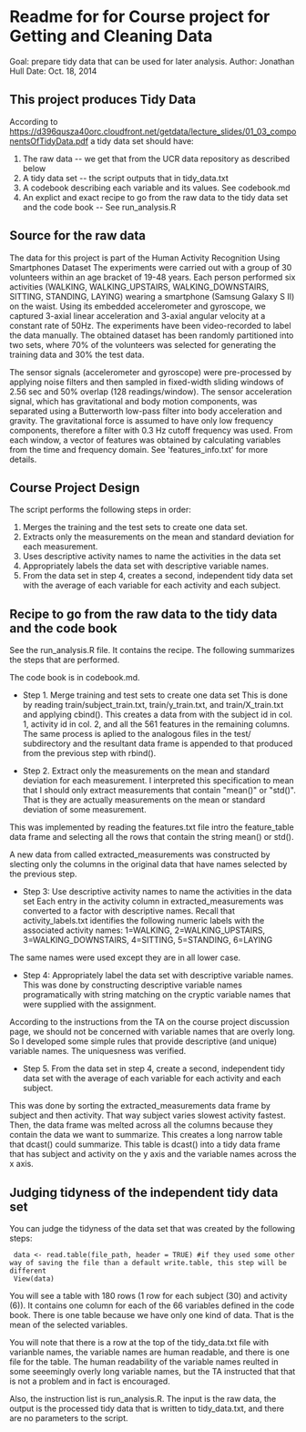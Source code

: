 # Readme for for Course project for Getting and Cleaning Data

Goal: prepare tidy data that can be used for later analysis.
Author:  Jonathan Hull
Date: Oct. 18, 2014

## This project produces Tidy Data

According to https://d396qusza40orc.cloudfront.net/getdata/lecture_slides/01_03_componentsOfTidyData.pdf a tidy data set should have:

1.  The raw data -- we get that from the UCR data repository as described below
2. A tidy data set -- the script outputs that in tidy_data.txt
3.  A codebook describing each variable and its values.  See codebook.md
4.  An explict and exact recipe to go from the raw data to the tidy data set and the code book -- See run_analysis.R

## Source for the raw data

The data for this project is part of the Human Activity Recognition Using Smartphones Dataset
The experiments were carried out with a group of 30 volunteers within an age bracket of 19-48 years. Each person performed six activities (WALKING, WALKING_UPSTAIRS, WALKING_DOWNSTAIRS, SITTING, STANDING, LAYING) wearing a smartphone (Samsung Galaxy S II) on the waist. Using its embedded accelerometer and gyroscope, we captured 3-axial linear acceleration and 3-axial angular velocity at a constant rate of 50Hz. The experiments have been video-recorded to label the data manually. The obtained dataset has been randomly partitioned into two sets, where 70% of the volunteers was selected for generating the training data and 30% the test data. 

The sensor signals (accelerometer and gyroscope) were pre-processed by applying noise filters and then sampled in fixed-width sliding windows of 2.56 sec and 50% overlap (128 readings/window). The sensor acceleration signal, which has gravitational and body motion components, was separated using a Butterworth low-pass filter into body acceleration and gravity. The gravitational force is assumed to have only low frequency components, therefore a filter with 0.3 Hz cutoff frequency was used. From each window, a vector of features was obtained by calculating variables from the time and frequency domain. See 'features_info.txt' for more details. 

## Course Project Design

The  script performs the following steps in order:
1.  Merges the training and the test sets to create one data set.
2.  Extracts only the measurements on the mean and standard deviation for each measurement. 
3.  Uses descriptive activity names to name the activities in the data set
4.  Appropriately labels the data set with descriptive variable names. 
5.  From the data set in step 4, creates a second, independent tidy data set with the average of each variable for each activity and each subject.

## Recipe to go from the raw data to the tidy data and the code book

See the run_analysis.R file. It contains the recipe.  The following summarizes the steps that are performed.

The code book is in codebook.md.

- Step 1.  Merge training and test sets to create one data set
This is done by reading train/subject_train.txt, train/y_train.txt, and train/X_train.txt and applying cbind().  This creates a data from with the subject id in col. 1, activity id in col. 2, and all the 561 features in the remaining columns.  The same process is aplied to the analogous files in the test/ subdirectory and the resultant data frame is appended to that produced from the previous step with rbind().

- Step 2.  Extract only the measurements on the mean and standard deviation for each measurement.
I interpreted this specification to mean that I should only extract measurements that contain "mean()" or "std()".  That is they are actually measurements on the mean or standard deviation of some measurement.

This was implemented by reading the features.txt file intro the feature_table data frame and selecting all the rows that contain the string mean() or std().

A new data from called extracted_measurements was constructed by slecting only the columns in the original data that have names selected by the previous step.

- Step 3:  Use descriptive activity names to name the activities in the data set
Each entry in the activity column in extracted_measurements was converted to a factor with descriptive names.  Recall that activity_labels.txt identifies the following numeric labels with the associated activity names:  1=WALKING, 2=WALKING_UPSTAIRS, 3=WALKING_DOWNSTAIRS, 4=SITTING, 5=STANDING, 6=LAYING
 
The same names were used except they are in all lower case.

- Step 4:  Appropriately label the data set with descriptive variable names.
This was done by constructing descriptive variable names programatically with string matching on the cryptic variable names that were supplied with the assignment.

According to the instructions from the TA on the course project discussion page, we should not be concerned with variable names that are overly long.  So I developed some simple rules that provide descriptive (and unique) variable names.  The uniquesness was verified.

- Step 5.  From the data set in step 4, create a second, independent tidy data set with the average of each variable for each activity and each subject.

This was done by sorting the extracted_measurements data frame by subject and then activity.  That way subject varies slowest activity fastest.  Then, the data frame was melted across all the columns because they contain the data we want to summarize.  This creates a long narrow table that dcast() could summarize.  This table is dcast() into a tidy data frame that has subject and activity on the y axis and the variable names across the x axis.

## Judging tidyness of the independent tidy data set

You can judge the tidyness of the data set that was created by the following steps:
```` 
 data <- read.table(file_path, header = TRUE) #if they used some other way of saving the file than a default write.table, this step will be different
 View(data)
````

You will see a table with 180 rows (1 row for each subject (30) and activity (6)).  It contains one column for each of the 66 variables defined in the code book.  There is one table because we have only one kind of data.  That is the mean of the selected variables.

You will note that there is a row at the top of the tidy_data.txt file with varianble names, the variable names are human readable, and there is one file for the table.  The human readability of the variable names reulted in some seeemingly overly long variable names, but the TA instructed that that is not a problem and in fact is encouraged.

Also, the instruction list is run_analysis.R.  The input is the raw data, the output is the processed tidy data that is written to tidy_data.txt, and there are no parameters to the script.
